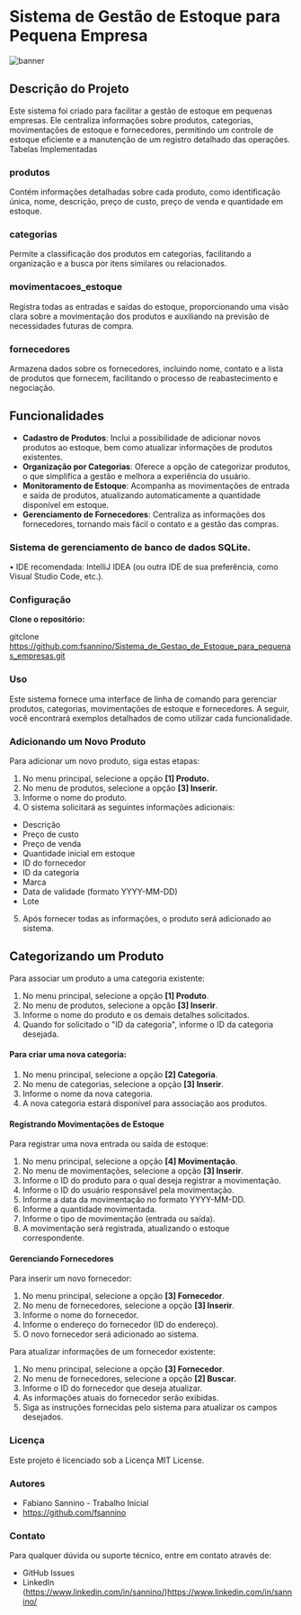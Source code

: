 # Sistema de Gestão de Estoque para Pequena Empresa
![banner](https://github.com/fsannino/Sistema_de_Gestao_de_Estoque_para_pequenas_empresas/blob/main/86c692bf-349d-407f-ae6a-c98429a3722e_2.jpg)
## Descrição do Projeto

Este sistema foi criado para facilitar a gestão de estoque em pequenas empresas. Ele centraliza informações sobre produtos, categorias, movimentações de estoque e fornecedores, permitindo um controle de estoque eficiente e a manutenção de um registro detalhado das operações. Tabelas Implementadas

### produtos
Contém informações detalhadas sobre cada produto, como identificação única, nome, descrição, preço de custo, preço de venda e quantidade em estoque.

### categorias
Permite a classificação dos produtos em categorias, facilitando a organização e a busca por itens similares ou relacionados.

### movimentacoes_estoque
Registra todas as entradas e saídas do estoque, proporcionando uma visão clara sobre a movimentação dos produtos e auxiliando na previsão de necessidades futuras de compra.

### fornecedores
Armazena dados sobre os fornecedores, incluindo nome, contato e a lista de produtos que fornecem, facilitando o processo de reabastecimento e negociação. 

## Funcionalidades
- **Cadastro de Produtos**: Inclui a possibilidade de adicionar novos produtos ao estoque, bem como atualizar informações de produtos existentes.
- **Organização por Categorias**: Oferece a opção de categorizar produtos, o que simplifica a gestão e melhora a experiência do usuário.
- **Monitoramento de Estoque**: Acompanha as movimentações de entrada e saída de produtos, atualizando automaticamente a quantidade disponível em estoque.
- **Gerenciamento de Fornecedores**: Centraliza as informações dos fornecedores, tornando mais fácil o contato e a gestão das compras.

### Sistema de gerenciamento de banco de dados SQLite.
• IDE recomendada: IntelliJ IDEA (ou outra IDE de sua preferência, como Visual Studio Code, etc.). 


### Configuração
**Clone o repositório:**

gitclone https://github.com:fsannino/Sistema_de_Gestao_de_Estoque_para_pequenas_empresas.git

 
### Uso

Este sistema fornece uma interface de linha de comando para gerenciar produtos, categorias, movimentações de estoque e fornecedores. A seguir, você encontrará exemplos detalhados de como utilizar cada funcionalidade.

### Adicionando um Novo Produto

Para adicionar um novo produto, siga estas etapas:

1. No menu principal, selecione a opção **[1] Produto.**
2. No menu de produtos, selecione a opção **[3] Inserir.**
3. Informe o nome do produto.
4. O sistema solicitará as seguintes informações adicionais:
- Descrição
- Preço de custo
- Preço de venda
- Quantidade inicial em estoque
- ID do fornecedor
- ID da categoria
- Marca
- Data de validade (formato YYYY-MM-DD)
- Lote
  
5. Após fornecer todas as informações, o produto será adicionado ao sistema.


## Categorizando um Produto

Para associar um produto a uma categoria existente:
1. No menu principal, selecione a opção **[1] Produto**.
2. No menu de produtos, selecione a opção **[3] Inserir**.
3. Informe o nome do produto e os demais detalhes solicitados.
4. Quando for solicitado o "ID da categoria", informe o ID da categoria desejada.

#### Para criar uma nova categoria:
1. No menu principal, selecione a opção **[2] Categoria**.
2. No menu de categorias, selecione a opção **[3] Inserir**.
3. Informe o nome da nova categoria.
4. A nova categoria estará disponível para associação aos produtos.

#### Registrando Movimentações de Estoque

Para registrar uma nova entrada ou saída de estoque:
1. No menu principal, selecione a opção **[4] Movimentação**.
2. No menu de movimentações, selecione a opção **[3] Inserir**.
3. Informe o ID do produto para o qual deseja registrar a movimentação.
4. Informe o ID do usuário responsável pela movimentação.
5. Informe a data da movimentação no formato YYYY-MM-DD.
6. Informe a quantidade movimentada.
7. Informe o tipo de movimentação (entrada ou saída).
8. A movimentação será registrada, atualizando o estoque correspondente.

#### Gerenciando Fornecedores

Para inserir um novo fornecedor:
1. No menu principal, selecione a opção **[3] Fornecedor**.
2. No menu de fornecedores, selecione a opção **[3] Inserir**.
3. Informe o nome do fornecedor.
4. Informe o endereço do fornecedor (ID do endereço).
5. O novo fornecedor será adicionado ao sistema.

Para atualizar informações de um fornecedor existente:
1. No menu principal, selecione a opção **[3] Fornecedor**.
2. No menu de fornecedores, selecione a opção **[2] Buscar**.
3. Informe o ID do fornecedor que deseja atualizar.
4. As informações atuais do fornecedor serão exibidas.
5. Siga as instruções fornecidas pelo sistema para atualizar os campos desejados.
  
### Licença
Este projeto é licenciado sob a Licença MIT License. 

### Autores
- Fabiano Sannino - Trabalho Inicial
- https://github.com/fsannino
  
### Contato 
Para qualquer dúvida ou suporte técnico, entre em contato através de:
- GitHub Issues
- LinkedIn (https://www.linkedin.com/in/sannino/)https://www.linkedin.com/in/sannino/
